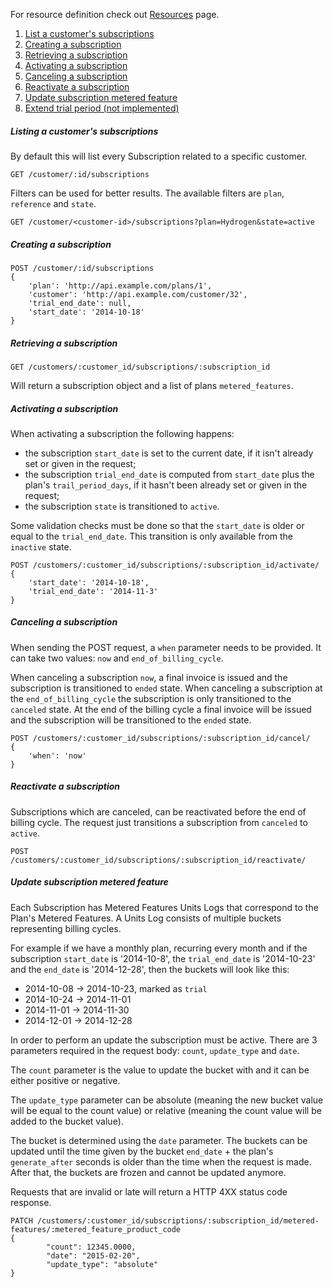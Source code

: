 For resource definition check out [Resources](Resources#subscription) page.

1. [List a customer's subscriptions](#listing-a-customers-subscriptions)
2. [Creating a subscription](#creating-a-subscription)
3. [Retrieving a subscription](#retrieving-a-subscription)
4. [Activating a subscription](#activating-a-subscription)
5. [Canceling a subscription](#canceling-a-subscription)
6. [Reactivate a subscription](#reactivate-a-subscription)
7. [Update subscription metered feature](#update-subscription-metered-feature)
8. [Extend trial period (not implemented)](#extend-trial-period)

##### Listing a customer's subscriptions
By default this will list every Subscription related to a specific customer.
```
GET /customer/:id/subscriptions
```
Filters can be used for better results. The available filters are `plan`, `reference` and `state`.
```
GET /customer/<customer-id>/subscriptions?plan=Hydrogen&state=active
```
##### Creating a subscription
```
POST /customer/:id/subscriptions
{
    'plan': 'http://api.example.com/plans/1',
    'customer': 'http://api.example.com/customer/32',
    'trial_end_date': null,
    'start_date': '2014-10-18'
}
```
##### Retrieving a subscription
```
GET /customers/:customer_id/subscriptions/:subscription_id
```
Will return a subscription object and a list of plans `metered_features`.

##### Activating a subscription
When activating a subscription the following happens:
* the subscription `start_date` is set to the current date, if it isn't already set or given in the request;
* the subscription `trial_end_date` is computed from `start_date` plus the plan's `trail_period_days`, if it hasn't been already set or given in the request;
* the subscription `state` is transitioned to `active`.

Some validation checks must be done so that the `start_date` is older or equal to the `trial_end_date`. This transition is only available from the `inactive` state.

```
POST /customers/:customer_id/subscriptions/:subscription_id/activate/
{
    'start_date': '2014-10-18',
    'trial_end_date': '2014-11-3'
}
```

##### Canceling a subscription
When sending the POST request, a `when` parameter needs to be provided. It can take two values: `now` and `end_of_billing_cycle`.

When canceling a subscription `now`, a final invoice is issued and the subscription is transitioned to `ended` state.
When canceling a subscription at the `end_of_billing_cycle` the subscription is only transitioned to the `canceled` state. At the end of the billing cycle a final invoice will be issued and the subscription will be transitioned to the `ended` state.

```
POST /customers/:customer_id/subscriptions/:subscription_id/cancel/
{
    'when': 'now'
}
```

##### Reactivate a subscription
Subscriptions which are canceled, can be reactivated before the end of billing cycle. The request just transitions a subscription from `canceled` to `active`.
```
POST /customers/:customer_id/subscriptions/:subscription_id/reactivate/
```

##### Update subscription metered feature
Each Subscription has Metered Features Units Logs that correspond to the Plan's Metered Features.
A Units Log consists of multiple buckets representing billing cycles.

For example if we have a monthly plan, recurring every month and if the subscription `start_date` is '2014-10-8', the `trial_end_date` is '2014-10-23' and the `end_date` is '2014-12-28', then the buckets will look like this:
* 2014-10-08 -> 2014-10-23, marked as `trial`
* 2014-10-24 -> 2014-11-01
* 2014-11-01 -> 2014-11-30
* 2014-12-01 -> 2014-12-28


In order to perform an update the subscription must be active.
There are 3 parameters required in the request body: `count`, `update_type` and `date`.

The `count` parameter is the value to update the bucket with and it can be either positive or negative.

The `update_type` parameter can be absolute (meaning the new bucket value will be equal to the count value) or relative (meaning the count value will be added to the bucket value).

The bucket is determined using the `date` parameter.
The buckets can be updated until the time given by the bucket `end_date` + the plan's `generate_after` seconds is older than the time when the request is made.
After that, the buckets are frozen and cannot be updated anymore.

Requests that are invalid or late will return a HTTP 4XX status code response.
```
PATCH /customers/:customer_id/subscriptions/:subscription_id/metered-features/:metered_feature_product_code
{
        "count": 12345.0000,
        "date": "2015-02-20",
        "update_type": "absolute"
}
```
